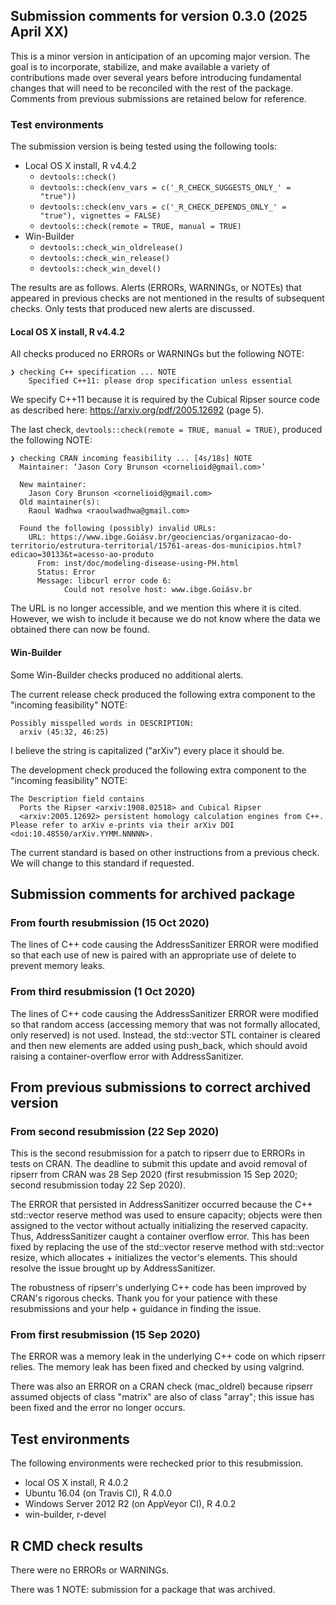 ## Submission comments for version 0.3.0 (2025 April XX)

This is a minor version in anticipation of an upcoming major version. The goal is to incorporate, stabilize, and make available a variety of contributions made over several years before introducing fundamental changes that will need to be reconciled with the rest of the package.
Comments from previous submissions are retained below for reference.

### Test environments

The submission version is being tested using the following tools:

* Local OS X install, R v4.4.2
  * `devtools::check()`
  * `devtools::check(env_vars = c('_R_CHECK_SUGGESTS_ONLY_' = "true"))`
  * `devtools::check(env_vars = c('_R_CHECK_DEPENDS_ONLY_' = "true"), vignettes = FALSE)`
  * `devtools::check(remote = TRUE, manual = TRUE)`
* Win-Builder
  * `devtools::check_win_oldrelease()`
  * `devtools::check_win_release()`
  * `devtools::check_win_devel()`

The results are as follows.
Alerts (ERRORs, WARNINGs, or NOTEs) that appeared in previous checks are not mentioned in the results of subsequent checks.
Only tests that produced new alerts are discussed.

#### Local OS X install, R v4.4.2

All checks produced no ERRORs or WARNINGs but the following NOTE:

```
❯ checking C++ specification ... NOTE
    Specified C++11: please drop specification unless essential
```

We specify C++11 because it is required by the Cubical Ripser source code as described here: <https://arxiv.org/pdf/2005.12692> (page 5).

The last check, `devtools::check(remote = TRUE, manual = TRUE)`, produced the following NOTE:

```
❯ checking CRAN incoming feasibility ... [4s/18s] NOTE
  Maintainer: ‘Jason Cory Brunson <cornelioid@gmail.com>’
  
  New maintainer:
    Jason Cory Brunson <cornelioid@gmail.com>
  Old maintainer(s):
    Raoul Wadhwa <raoulwadhwa@gmail.com>
  
  Found the following (possibly) invalid URLs:
    URL: https://www.ibge.Goiásv.br/geociencias/organizacao-do-territorio/estrutura-territorial/15761-areas-dos-municipios.html?edicao=30133&t=acesso-ao-produto
      From: inst/doc/modeling-disease-using-PH.html
      Status: Error
      Message: libcurl error code 6:
        	Could not resolve host: www.ibge.Goiásv.br
```

The URL is no longer accessible, and we mention this where it is cited. However, we wish to include it because we do not know where the data we obtained there can now be found.

#### Win-Builder

Some Win-Builder checks produced no additional alerts.

The current release check produced the following extra component to the "incoming feasibility" NOTE:

```
Possibly misspelled words in DESCRIPTION:
  arxiv (45:32, 46:25)
```

I believe the string is capitalized ("arXiv") every place it should be.

The development check produced the following extra component to the "incoming feasibility" NOTE:

```
The Description field contains
  Ports the Ripser <arxiv:1908.02518> and Cubical Ripser
  <arxiv:2005.12692> persistent homology calculation engines from C++.
Please refer to arXiv e-prints via their arXiv DOI <doi:10.48550/arXiv.YYMM.NNNNN>.
```

The current standard is based on other instructions from a previous check.
We will change to this standard if requested.

## Submission comments for archived package

### From fourth resubmission (15 Oct 2020)

The lines of C++ code causing the AddressSanitizer ERROR were modified so that each use of new is paired with an appropriate use of delete to prevent memory leaks.

### From third resubmission (1 Oct 2020)

The lines of C++ code causing the AddressSanitizer ERROR were modified so that random access (accessing memory that was not formally allocated, only reserved) is not used. Instead, the std::vector STL container is cleared and then new elements are added using push_back, which should avoid raising a container-overflow error with AddressSanitizer.

## From previous submissions to correct archived version

### From second resubmission (22 Sep 2020)

This is the second resubmission for a patch to ripserr due to ERRORs in tests on CRAN. The deadline to submit this update and avoid removal of ripserr from CRAN was 28 Sep 2020 (first resubmission 15 Sep 2020; second resubmission today 22 Sep 2020).

The ERROR that persisted in AddressSanitizer occurred because the C++ std::vector reserve method was used to ensure capacity; objects were then assigned to the vector without actually initializing the reserved capacity. Thus, AddressSanitizer caught a container overflow error. This has been fixed by replacing the use of the std::vector reserve method with std::vector resize, which allocates + initializes the vector's elements. This should resolve the issue brought up by AddressSanitizer.

The robustness of ripserr's underlying C++ code has been improved by CRAN's rigorous checks. Thank you for your patience with these resubmissions and your help + guidance in finding the issue.

### From first resubmission (15 Sep 2020)

The ERROR was a memory leak in the underlying C++ code on which ripserr relies. The memory leak has been fixed and checked by using valgrind.

There was also an ERROR on a CRAN check (mac_oldrel) because ripserr assumed objects of class "matrix" are also of class "array"; this issue has been fixed and the error no longer occurs.

## Test environments

The following environments were rechecked prior to this resubmission.

* local OS X install, R 4.0.2
* Ubuntu 16.04 (on Travis CI), R 4.0.0
* Windows Server 2012 R2 (on AppVeyor CI), R 4.0.2
* win-builder, r-devel

## R CMD check results

There were no ERRORs or WARNINGs.

There was 1 NOTE: submission for a package that was archived.
